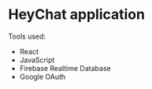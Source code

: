 # HeyChat application

Tools used:
* React
* JavaScript
* Firebase Realtime Database
* Google OAuth
